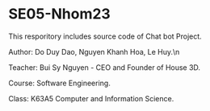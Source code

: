 # SE05-Nhom23
This resporitory includes source code of Chat bot Project.

Author: Do Duy Dao, Nguyen Khanh Hoa, Le Huy.\n

Teacher: Bui Sy Nguyen - CEO and Founder of House 3D.

Course: Software Engineering.

Class: K63A5 Computer and Information Science.

